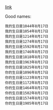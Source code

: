 [link](https://deepmess.com/namerena/?l=https%3A%2F%2Foier-denominator.github.io%2Fnamerena-savings%2Fcoder.json#)

Good names:

```plain
我的生日是1044年8月17日
我的生日是1054年8月17日
我的生日是1214年8月17日
我的生日是1274年8月17日
我的生日是1592年8月17日
我的生日是1746年8月17日
我的生日是1818年8月17日
我的生日是1963年8月17日
你的生日是1025年8月17日
你的生日是1096年8月17日
你的生日是1123年8月17日
你的生日是1172年8月17日
你的生日是1464年8月17日
你的生日是1502年8月17日
你的生日是1574年8月17日
你的生日是1905年8月17日
```
